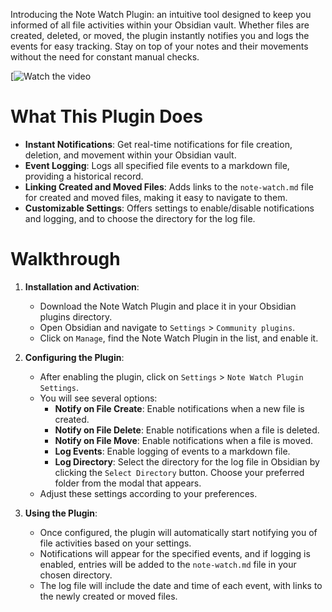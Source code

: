 Introducing the Note Watch Plugin: an intuitive tool designed to keep you informed of all file activities within your Obsidian vault. Whether files are created, deleted, or moved, the plugin instantly notifies you and logs the events for easy tracking. Stay on top of your notes and their movements without the need for constant manual checks.

[![Watch the video](https://www.youtube.com/watch?v=HLxV4mcgkUA])

# What This Plugin Does

- **Instant Notifications**: Get real-time notifications for file creation, deletion, and movement within your Obsidian vault.
- **Event Logging**: Logs all specified file events to a markdown file, providing a historical record.
- **Linking Created and Moved Files**: Adds links to the `note-watch.md` file for created and moved files, making it easy to navigate to them.
- **Customizable Settings**: Offers settings to enable/disable notifications and logging, and to choose the directory for the log file.
# Walkthrough

1. **Installation and Activation**:
    - Download the Note Watch Plugin and place it in your Obsidian plugins directory.
    - Open Obsidian and navigate to `Settings` > `Community plugins`.
    - Click on `Manage`, find the Note Watch Plugin in the list, and enable it.

2. **Configuring the Plugin**:
    
    - After enabling the plugin, click on `Settings` > `Note Watch Plugin Settings`.
    - You will see several options:
        - **Notify on File Create**: Enable notifications when a new file is created.
        - **Notify on File Delete**: Enable notifications when a file is deleted.
        - **Notify on File Move**: Enable notifications when a file is moved.
        - **Log Events**: Enable logging of events to a markdown file.
        - **Log Directory**: Select the directory for the log file in Obsidian by clicking the `Select Directory` button. Choose your preferred folder from the modal that appears.
    - Adjust these settings according to your preferences.
        
3. **Using the Plugin**:
    
    - Once configured, the plugin will automatically start notifying you of file activities based on your settings.
    - Notifications will appear for the specified events, and if logging is enabled, entries will be added to the `note-watch.md` file in your chosen directory.
    - The log file will include the date and time of each event, with links to the newly created or moved files.
        

